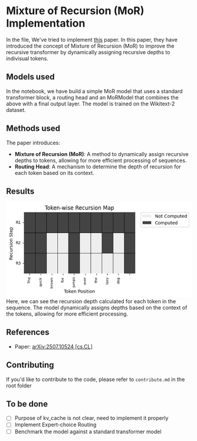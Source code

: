 # Mixture of Recursion (MoR) Implementation

In the file, We've tried to implement [this](https://arxiv.org/abs/2507.10524) paper. In this paper, they have introduced the concept of Mixture of Recursion (MoR) to improve the recursive transformer by dynamically assigning recursive depths to indivisual tokens.

## Models used

In the notebook, we have build a simple MoR model that uses a standard transformer block, a routing head and an MoRModel that combines the above with a final output layer. The model is trained on the Wikitext-2 dataset.

## Methods used

The paper introduces:
- **Mixture of Recursion (MoR)**: A method to dynamically assign recursive depths to tokens, allowing for more efficient processing of sequences.
- **Routing Head**: A mechanism to determine the depth of recursion for each token based on its context.

## Results
![Result](./output.png)
Here, we can see the recursion depth calculated for each token in the sequence. The model dynamically assigns depths based on the context of the tokens, allowing for more efficient processing.

## References
- Paper: [arXiv:2507.10524 [cs.CL]](https://arxiv.org/abs/2507.10524)

## Contributing
If you'd like to contribute to the code, please refer to `contribute.md` in the root folder

## To be done
- [ ] Purpose of kv_cache is not clear, need to implement it properly
- [ ] Implement Expert-choice Routing
- [ ] Benchmark the model against a standard transformer model